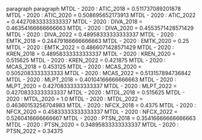 paragraph
paragraph
MTDL - 2020 : ATIC_2018 = 0.511737089201878
MTDL - 2020 : ATIC_2020 = 0.508695652173913
MTDL - 2020 : ATIC_2022 = 0.44270833333333337
MTDL - 2020 : DIVA_2018 = 0.46354166666666663
MTDL - 2020 : DIVA_2020 = 0.4553571428571429
MTDL - 2020 : DIVA_2022 = 0.48958333333333337
MTDL - 2020 : EMTK_2018 = 0.24479166666666663
MTDL - 2020 : EMTK_2020 = 0.25
MTDL - 2020 : EMTK_2022 = 0.4866071428571429
MTDL - 2020 : KREN_2018 = 0.48958333333333337
MTDL - 2020 : KREN_2020 = 0.515625
MTDL - 2020 : KREN_2022 = 0.421875
MTDL - 2020 : MCAS_2018 = 0.453125
MTDL - 2020 : MCAS_2020 = 0.5052083333333333
MTDL - 2020 : MCAS_2022 = 0.513157894736842
MTDL - 2020 : MLPT_2018 = 0.40104166666666663
MTDL - 2020 : MLPT_2020 = 0.42708333333333337
MTDL - 2020 : MLPT_2022 = 0.42708333333333337
MTDL - 2020 : MTDL_2018 = 0.515625
MTDL - 2020 : MTDL_2020 = 1.0
MTDL - 2020 : MTDL_2022 = 0.46360153256704983
MTDL - 2020 : NFCX_2018 = 0.4375
MTDL - 2020 : NFCX_2020 = 0.45833333333333337
MTDL - 2020 : NFCX_2022 = 0.5260416666666667
MTDL - 2020 : PTSN_2018 = 0.35416666666666663
MTDL - 2020 : PTSN_2020 = 0.34895833333333337
MTDL - 2020 : PTSN_2022 = 0.34375
